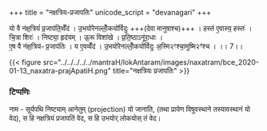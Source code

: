 +++
title = "नक्षत्रिय-प्रजापतिः"
unicode_script = "devanagari"
+++

यो वै न॑क्ष॒त्रियं॑ प्र॒जाप॑ति॒व्वेँद॑ । उ॒भयो॑रेनल्लोँ॒कयो॑र्विदुः +++(देवा मानुषाश्च)+++ ।
हस्त॑ ए॒वास्य॒ हस्तः॑ । चि॒त्रा शिरः॑ । निष्ट्या॒ हृद॑यम् । ऊ॒रू विशा॑खे । प्र॒ति॒ष्ठाऽनू॑रा॒धाः ।  
ए॒ष वै न॑क्ष॒त्रिय॑ᳶ प्र॒जाप॑तिः । य ए॒वव्वेँद॑ । उ॒भयो॑रेनल्लोँ॒कयो॑र्विदुः अ॒स्मि२ꣳश्चा॒मुष्मि२ꣳ॑श्च । ।। 7।।

{{< figure src="../../../../../mantraH/lokAntaram/images/naxatram/bce_2020-01-13_naxatra-prajApatiH.png" title="नक्षत्रियः प्रजापतिः" >}}

### टिप्पणिः
नाम - सूर्यपथि निष्ट्याम् आनेतुम् (projection) यो जानाति, (तथा प्रायेण विषुवस्थाने तस्यावस्थानं यो वेद), स हि नक्षत्रियं प्रजापतिं वेद, स हि उभयोर् लोकयोस् तं वेद।

